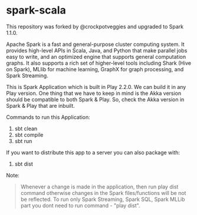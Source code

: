 spark-scala
===========

This repository was forked by @crockpotveggies and upgraded to Spark 1.1.0.

Apache Spark is a fast and general-purpose cluster computing system. It provides high-level APIs in Scala, Java, and Python that make parallel jobs easy to write, and an optimized engine that supports general computation graphs. It also supports a rich set of higher-level tools including Shark (Hive on Spark), MLlib for machine learning, GraphX for graph processing, and Spark Streaming.

This is Spark Application which is built in Play 2.2.0. We can build it in any Play version. One thing that we have to keep in mind is the Akka version should be compatible to both Spark & Play. So, check the Akka version in Spark & Play that are inbuilt.

Commands to run this Application:

1. sbt clean
2. sbt compile
3. sbt run

If you want to distribute this app to a server you can also package with:

1. sbt dist

Note: 
> Whenever a change is made in the application, then run play dist command otherwise changes in the Spark files/functions will be not be reflected.
> To run only Spark Streaming, Spark SQL, Spark MLLib part you dont need to run command - "play dist".

